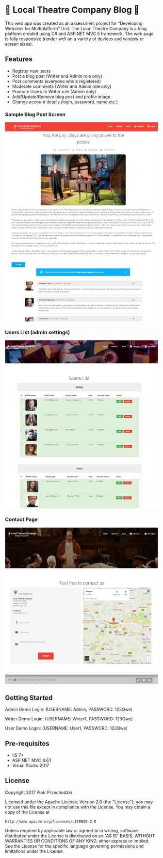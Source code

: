 # 💃 Local Theatre Company Blog 🕺

This web app was created as an assessment project for "Developing Websites for Multiplatform" Unit.
The Local Theatre Company is a blog platform created using C# and ASP.NET MVC 5 framework. The web page is fully responsive (render well on a variety of devices and window or screen sizes).

## Features

- Register new users
- Post a blog post (Writer and Admin role only)
- Post comments (everyone who's registered)
- Moderate comments (Writer and Admin role only)
- Promote Users to Writer role (Admin only)
- Add/Update/Remove blog post and profile image
- Change account details (login, password, name etc.)

### Sample Blog Post Screen
![Blog Post screen](https://github.com/Pio-Trek/Local-Theatre-Company-Blog/blob/master/art/blog_post.jpg)

### Users List (admin settings)
![Users List](https://github.com/Pio-Trek/Local-Theatre-Company-Blog/blob/master/art/admin_users_list.jpg)

### Contact Page
![Contact Page](https://github.com/Pio-Trek/Local-Theatre-Company-Blog/blob/master/art/contact_page.jpg)

## Getting Started

Admin Demo Login: (USERNAME: Admin, PASSWORD: 123Qwe)

Writer Demo Login: (USERNAME: Writer1, PASSWORD: 123Qwe)

User Demo Login: (USERNAME: User1, PASSWORD: 123Qwe)

## Pre-requisites

- IIS 7+
- ASP.NET MVC 4.6.1
- Visual Studio 2017

## License

Copyright 2017 Piotr Przechodzki

Licensed under the Apache License, Version 2.0 (the "License");
you may not use this file except in compliance with the License.
You may obtain a copy of the License at

    http://www.apache.org/licenses/LICENSE-2.0

Unless required by applicable law or agreed to in writing, software
distributed under the License is distributed on an "AS IS" BASIS,
WITHOUT WARRANTIES OR CONDITIONS OF ANY KIND, either express or implied.
See the License for the specific language governing permissions and
limitations under the License.
